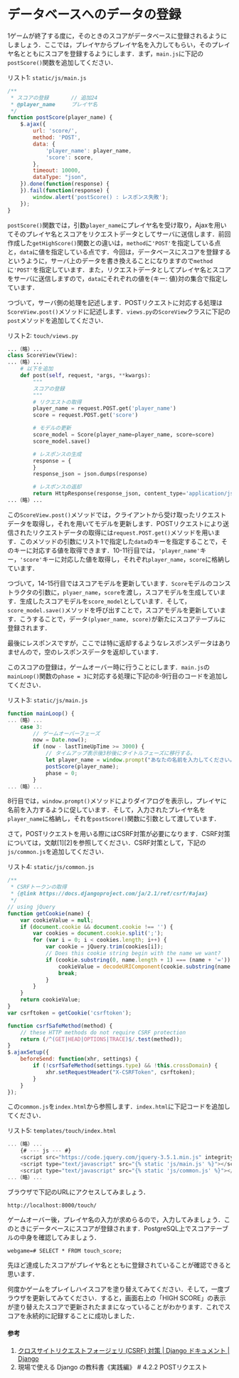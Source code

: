 # データベースへのデータの登録

1ゲームが終了する度に，そのときのスコアがデータベースに登録されるようにしましょう．ここでは，プレイヤからプレイヤ名を入力してもらい，そのプレイヤ名とともにスコアを登録するようにします．まず，`main.js`に下記の`postScore()`関数を追加してください．

リスト1: `static/js/main.js`
```js
/**
 * スコアの登録       // 追加24
 * @player_name		プレイヤ名
 */
function postScore(player_name) {
    $.ajax({
        url: 'score/',
        method: 'POST',
        data: {
            'player_name': player_name,
            'score': score,
        },
        timeout: 10000,
        dataType: "json",
    }).done(function(response) {
    }).fail(function(response) {
        window.alert('postScore() : レスポンス失敗');
    });
}
```

`postScore()`関数では，引数`player_name`にプレイヤ名を受け取り，Ajaxを用いてそのプレイヤ名とスコアをリクエストデータとしてサーバに送信します．前回作成した`getHighScore()`関数との違いは，`method`に`'POST'`を指定している点と，`data`に値を指定している点です．今回は，データベースにスコアを登録するというように，サーバ上のデータを書き換えることになりますので`method`に`'POST'`を指定しています．また，リクエストデータとしてプレイヤ名とスコアをサーバに送信しますので，`data`にそれぞれの値を{キー: 値}対の集合で指定しています．

つづいて，サーバ側の処理を記述します．POSTリクエストに対応する処理は`ScoreView.post()`メソッドに記述します．`views.py`の`ScoreView`クラスに下記の`post`メソッドを追加してください．

リスト2: `touch/views.py`
```py
...（略）...
class ScoreView(View):
...（略）...
	# 以下を追加
    def post(self, request, *args, **kwargs):
        """
        スコアの登録
        """
        # リクエストの取得
        player_name = request.POST.get('player_name')
        score = request.POST.get('score')

        # モデルの更新
        score_model = Score(player_name=player_name, score=score)
        score_model.save()

        # レスポンスの生成
        response = {
        }
        response_json = json.dumps(response)

        # レスポンスの返却
        return HttpResponse(response_json, content_type='application/json')
...（略）...
```

この`ScoreView.post()`メソッドでは，クライアントから受け取ったリクエストデータを取得し，それを用いてモデルを更新します．POSTリクエストにより送信されたリクエストデータの取得には`request.POST.get()`メソッドを用います．このメソッドの引数にリスト1で指定した`data`のキーを指定することで，そのキーに対応する値を取得できます．10-11行目では，`'player_name'`キー，`'score'`キーに対応した値を取得し，それぞれ`player_name`，`score`に格納しています．

つづいて，14-15行目ではスコアモデルを更新しています．`Score`モデルのコンストラクタの引数に，`plyaer_name`，`score`を渡し，スコアモデルを生成しています．生成したスコアモデルを`score_model`としています．そして，`score_model.save()`メソッドを呼び出すことで，スコアモデルを更新しています．こうすることで，データ`(plyaer_name, score)`が新たにスコアテーブルに登録されます．

最後にレスポンスですが，ここでは特に返却するようなレスポンスデータはありませんので，空のレスポンスデータを返却しています．

このスコアの登録は，ゲームオーバー時に行うことにします．`main.js`の`mainLoop()`関数の`phase = 3`に対応する処理に下記の8-9行目のコードを追加してください．

リスト3: `static/js/main.js`
```js
function mainLoop() {
...（略）...
    case 3:
        // ゲームオーバーフェーズ
        now = Date.now();
        if (now - lastTimeUpTime >= 3000) {
            // タイムアップ表示後3秒後にタイトルフェーズに移行する。
            let player_name = window.prompt("あなたの名前を入力してください。");		// 追加
            postScore(player_name);                                        				// 追加
            phase = 0;
        }
...（略）...
```

8行目では，`window.prompt()`メソッドによりダイアログを表示し，プレイヤに名前を入力するように促しています．そして，入力されたプレイヤ名を`player_name`に格納し，それを`postScore()`関数に引数として渡しています．

さて，POSTリクエストを用いる際にはCSRF対策が必要になります．CSRF対策については，文献[1][2]を参照してください．CSRF対策として，下記の`js/common.js`を追加してください．

リスト4: `static/js/common.js`
```js
/**
 * CSRFトークンの取得
 * {@link https://docs.djangoproject.com/ja/2.1/ref/csrf/#ajax}
 */
// using jQuery
function getCookie(name) {
    var cookieValue = null;
    if (document.cookie && document.cookie !== '') {
        var cookies = document.cookie.split(';');
        for (var i = 0; i < cookies.length; i++) {
            var cookie = jQuery.trim(cookies[i]);
            // Does this cookie string begin with the name we want?
            if (cookie.substring(0, name.length + 1) === (name + '=')) {
                cookieValue = decodeURIComponent(cookie.substring(name.length + 1));
                break;
            }
        }
    }
    return cookieValue;
}
var csrftoken = getCookie('csrftoken');

function csrfSafeMethod(method) {
    // these HTTP methods do not require CSRF protection
    return (/^(GET|HEAD|OPTIONS|TRACE)$/.test(method));
}
$.ajaxSetup({
    beforeSend: function(xhr, settings) {
        if (!csrfSafeMethod(settings.type) && !this.crossDomain) {
            xhr.setRequestHeader("X-CSRFToken", csrftoken);
        }
    }
});
```

この`common.js`を`index.html`から参照します．`index.html`に下記コードを追加してください．

リスト5: `templates/touch/index.html`
```js
...（略）...
    {# --- js --- #}
    <script src="https://code.jquery.com/jquery-3.5.1.min.js" integrity="sha256-9/aliU8dGd2tb6OSsuzixeV4y/faTqgFtohetphbbj0=" crossorigin="anonymous"></script>
    <script type="text/javascript" src="{% static 'js/main.js' %}"></script>
    <script type="text/javascript" src="{% static 'js/common.js' %}"></script>     <!-- 追加 -->
...（略）...
```

ブラウザで下記のURLにアクセスしてみましょう．

`http://localhost:8000/touch/`

ゲームオーバー後，プレイヤ名の入力が求めらるので，入力してみましょう．このときにデータベースにスコアが登録されます．PostgreSQL上でスコアテーブルの中身を確認してみましょう．

```pgsql
webgame=# SELECT * FROM touch_score;
```

先ほど達成したスコアがプレイヤ名とともに登録されていることが確認できると思います．

何度かゲームをプレイしハイスコアを塗り替えてみてください．そして，一度ブラウザを更新してみてください．すると，画面右上の「HIGH SCORE」の表示が塗り替えたスコアで更新されたままになっていることがわかります．これでスコアを永続的に記録することに成功しました．

#### 参考
1. [クロスサイトリクエストフォージェリ (CSRF) 対策 | Django ドキュメント | Django](https://docs.djangoproject.com/ja/3.2/ref/csrf/#module-django.middleware.csrf)
1. 現場で使える Django の教科書《実践編》 # 4.2.2 POSTリクエスト
